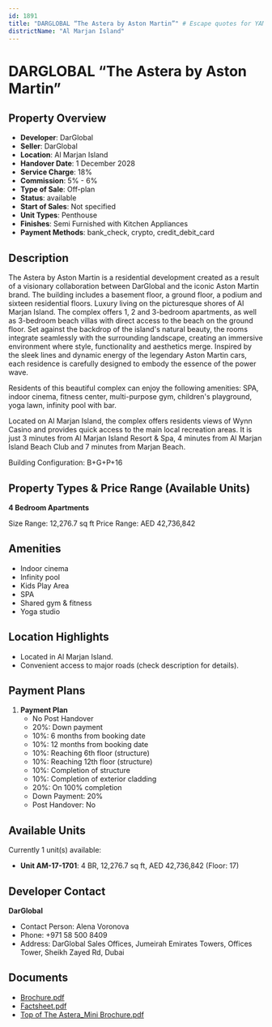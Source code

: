 ```yaml
---
id: 1891
title: "DARGLOBAL “The Astera by Aston Martin”" # Escape quotes for YAML string
districtName: "Al Marjan Island"
---
```


# DARGLOBAL “The Astera by Aston Martin”

## Property Overview
- **Developer**: DarGlobal
- **Seller**: DarGlobal
- **Location**: Al Marjan Island
- **Handover Date**: 1 December 2028
- **Service Charge**: 18%
- **Commission**: 5% - 6%
- **Type of Sale**: Off-plan
- **Status**: available
- **Start of Sales**: Not specified
- **Unit Types**: Penthouse
- **Finishes**: Semi Furnished with Kitchen Appliances
- **Payment Methods**: bank_check, crypto, credit_debit_card

## Description
The Astera by Aston Martin is a residential development created as a result of a visionary collaboration between DarGlobal and the iconic Aston Martin brand. The building includes a basement floor, a ground floor, a podium and sixteen residential floors. Luxury living on the picturesque shores of Al Marjan Island. The complex offers 1, 2 and 3-bedroom apartments, as well as 3-bedroom beach villas with direct access to the beach on the ground floor. Set against the backdrop of the island's natural beauty, the rooms integrate seamlessly with the surrounding landscape, creating an immersive environment where style, functionality and aesthetics merge. Inspired by the sleek lines and dynamic energy of the legendary Aston Martin cars, each residence is carefully designed to embody the essence of the power wave.

Residents of this beautiful complex can enjoy the following amenities: SPA, indoor cinema, fitness center, multi-purpose gym, children's playground, yoga lawn, infinity pool with bar.

Located on Al Marjan Island, the complex offers residents views of Wynn Casino and provides quick access to the main local recreation areas. It is just 3 minutes from Al Marjan Island Resort & Spa, 4 minutes from Al Marjan Island Beach Club and 7 minutes from Marjan Beach.

Building Configuration: B+G+P+16

## Property Types & Price Range (Available Units)
**4 Bedroom Apartments**

Size Range: 12,276.7 sq ft
Price Range: AED 42,736,842

## Amenities
- Indoor cinema
- Infinity pool
- Kids Play Area
- SPA
- Shared gym & fitness
- Yoga studio

## Location Highlights
- Located in Al Marjan Island.
- Convenient access to major roads (check description for details).

## Payment Plans
1. **Payment Plan**
   - No Post Handover
   - 20%: Down payment
   - 10%: 6 months from booking date
   - 10%: 12 months  from booking date
   - 10%: Reaching 6th floor (structure)
   - 10%: Reaching 12th floor (structure)
   - 10%: Completion of structure
   - 10%: Completion of exterior cladding
   - 20%: On 100% completion
   - Down Payment: 20%
   - Post Handover: No

## Available Units
Currently 1 unit(s) available:
- **Unit AM-17-1701**: 4 BR, 12,276.7 sq ft, AED 42,736,842 (Floor: 17)

## Developer Contact
**DarGlobal**
- Contact Person: Alena Voronova
- Phone: +971 58 500 8409
- Address: DarGlobal Sales Offices, Jumeirah Emirates Towers, Offices Tower, Sheikh Zayed Rd, Dubai

## Documents
- [Brochure.pdf](https://cdn.geniemap.net/2024/06/05/oNCfZQPTenfTtRcBsmatvs5sTQvh70HjEoBf4s40.pdf)
- [Factsheet.pdf](https://cdn.geniemap.net/2024/06/05/s4nBVn2qhnPAxZfaZz9PPqAdIS0hEDNGOZcLrn2e.pdf)
- [Top of The Astera_Mini Brochure.pdf](https://cdn.geniemap.net/2025/01/22/tNFP65uMptd6Pk3ZvsC63ppJPuCrjrHdfWUVsr3W.pdf)
